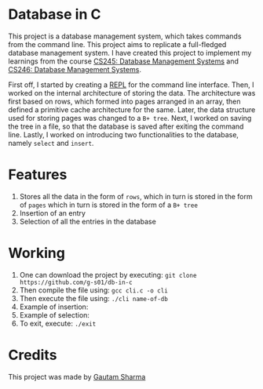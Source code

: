 # Database in C

This project is a database management system, which takes commands from the command line.
This project aims to replicate a full-fledged database management system. I have created this project to implement my learnings from the 
course [CS245: Database Management Systems](https://www.iitg.ac.in/cse/CS245) and 
[CS246: Database Management Systems](https://www.iitg.ac.in/cse/CS246). 

First off, I started by creating a [REPL](https://en.wikipedia.org/wiki/Read%E2%80%93eval%E2%80%93print_loop) for the command line interface.
Then, I worked on the internal architecture of storing the data. The architecture was first based on rows, which formed into pages arranged
in an array, then defined a primitive cache architecture for the same. Later, the data structure used for storing pages was changed to a 
`B+ tree`. Next, I worked on saving the tree in a file, so that the database is saved after exiting the command line. Lastly, I worked on 
introducing two functionalities to the database, namely `select` and `insert`.

# Features

1. Stores all the data in the form of `rows`, which in turn is stored in the form of `pages` which in turn is stored in the form of a `B+ tree`
2. Insertion of an entry
3. Selection of all the entries in the database

# Working

1. One can download the project by executing:
`git clone https://github.com/g-s01/db-in-c`
2. Then compile the file using: `gcc cli.c -o cli`
3. Then execute the file using: `./cli name-of-db`
4. Example of insertion:
5. Example of selection:
6. To exit, execute: `./exit`

# Credits

This project was made by [Gautam Sharma](https://github.com/g-s01)
